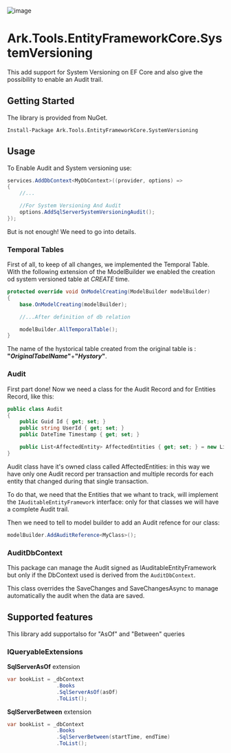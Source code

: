 ﻿![image](http://www.ark-energy.eu/wp-content/uploads/ark-dark.png)
# Ark.Tools.EntityFrameworkCore.SystemVersioning
This add support for System Versioning on EF Core and also give the possibility to enable an Audit trail.

## Getting Started
The library is provided from NuGet.

```Install-Package Ark.Tools.EntityFrameworkCore.SystemVersioning```

## Usage

To Enable Audit and System versioning use:

```csharp
services.AddDbContext<MyDbContext>((provider, options) =>
{
	//...

	//For System Versioning And Audit
	options.AddSqlServerSystemVersioningAudit();
});
```

But is not enough! We need to go into details.

### Temporal Tables

First of all, to keep of all changes, we implemented the Temporal Table.
With the following extension of the ModelBuilder we enabled the creation od system versioned table at _CREATE_ time.

```csharp
protected override void OnModelCreating(ModelBuilder modelBuilder)
{
	base.OnModelCreating(modelBuilder);

	//...After definition of db relation

	modelBuilder.AllTemporalTable();
}
```
The name of the hystorical table created from the original table is : __"*OriginalTabelName*"__+__"*Hystory*"__. 

### Audit 

First part done! Now we need a class for the Audit Record and for Entities Record, like this:

```csharp
public class Audit
{
    public Guid Id { get; set; }
    public string UserId { get; set; }
	public DateTime Timestamp { get; set; }

    public List<AffectedEntity> AffectedEntities { get; set; } = new List<AffectedEntity>();
}
```

Audit class have it's owned class called AffectedEntities: in this way we have only one Audit record per transaction 
and multiple records for each entity that changed during that single transaction.

To do that, we need that the Entities that we whant to track, will implement the ```IAuditableEntityFramework``` interface:
only for that classes we will have a complete Audit trail.

Then we need to tell to model builder to add an Audit refence for our class:

```csharp
modelBuilder.AddAuditReference<MyClass>();
```

### AuditDbContext

This package can manage the Audit signed as IAuditableEntityFramework but only if the DbContext used is derived from 
the ```AuditDbContext```.

This class overrides the SaveChanges and SaveChangesAsync to manage automatically the audit when the data are saved.

## Supported features

This library add supportalso for "AsOf" and "Between" queries

### IQueryableExtensions

__SqlServerAsOf__ extension
 
```csharp
var bookList = _dbContext
				.Books
				.SqlServerAsOf(asOf)
				.ToList();
```

__SqlServerBetween__ extension

```csharp
var bookList = _dbContext
				.Books
				.SqlServerBetween(startTime, endTime)
				.ToList();
```
